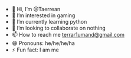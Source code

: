 - 👋 Hi, I’m @Taerrean
- 👀 I’m interested in gaming
- 🌱 I’m currently learning python
- 💞️ I’m looking to collaborate on nothing
- 📫 How to reach me terrar1umand@gmail.com
- 😄 Pronouns: he/he/he/ha
- ⚡ Fun fact: I am me

<!---
Taerrean/Taerrean is a ✨ special ✨ repository because its `README.md` (this file) appears on your GitHub profile.
You can click the Preview link to take a look at your changes.
--->
